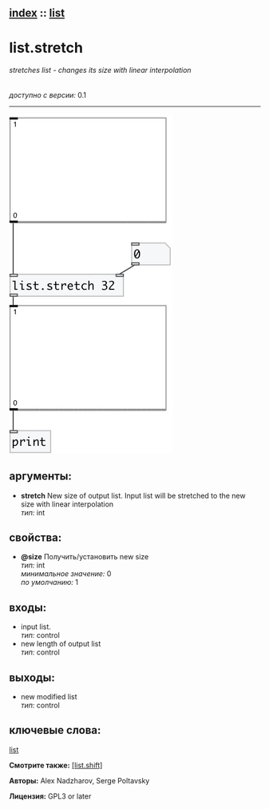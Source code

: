 [index](index.html) :: [list](category_list.html)
---

# list.stretch

###### stretches list - changes its size with linear interpolation

*доступно с версии:* 0.1

---




[![example](../examples/img/list.stretch.jpg)](../examples/pd/list.stretch.pd)



## аргументы:

* **stretch**
New size of output list. Input list will be stretched to the new size with
linear interpolation<br>
_тип:_ int<br>





## свойства:

* **@size** 
Получить/установить new size<br>
_тип:_ int<br>
_минимальное значение:_ 0<br>
_по умолчанию:_ 1<br>



## входы:

* input list.<br>
_тип:_ control
* new length of output list<br>
_тип:_ control



## выходы:

* new modified list<br>
_тип:_ control



## ключевые слова:

[list](keywords/list.html)



**Смотрите также:**
[\[list.shift\]](list.shift.html)




**Авторы:** Alex Nadzharov, Serge Poltavsky




**Лицензия:** GPL3 or later





